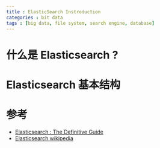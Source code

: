 ```yaml
---
title : ElasticSearch Instroduction
categories : bit data
tags : [big data, file system, search engine, database]
---
```


# 什么是 __Elasticsearch__ ?


# __Elasticsearch__ 基本结构


# 参考

* [Elasticsearch : The Definitive Guide](https://www.elastic.co/guide/en/elasticsearch/guide/current/index.html)
* [Elasticsearch wikipedia](https://en.wikipedia.org/wiki/Elasticsearch)
